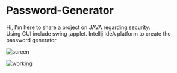 # Password-Generator 
Hi, I'm here to share a project on JAVA regarding security.  
Using GUI include swing ,applet.
Intellij IdeA platform to create the password generator
  
  ![screen](https://github.com/Yuvi-ka26/Password-Generator/assets/134833341/1df9de50-d4c3-4e55-80df-02a838a29fa9)
 
 ![working](https://github.com/Yuvi-ka26/Password-Generator/assets/134833341/39c03a3f-b01b-48e6-9663-73b0367b24a4)
